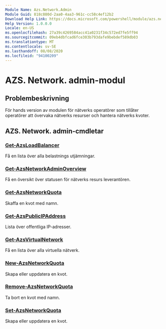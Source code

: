 ```yaml
---
Module Name: Azs.Network.Admin
Module Guid: 818c880d-2aa0-4aa3-961c-cc58c4ef12b2
Download Help Link: https://docs.microsoft.com/powershell/module/azs.network.admin
Help Version: 1.0.0.0
Locale: en-US
ms.openlocfilehash: 27a39c4269584acc41a0231f34c572ed7fe5ff94
ms.sourcegitcommit: 09eb4dbfcad6fce303b793dafe9bebdef589db03
ms.translationtype: MT
ms.contentlocale: sv-SE
ms.lasthandoff: 08/08/2020
ms.locfileid: "94100209"
---
```

# AZS. Network. admin-modul
## Problembeskrivning
För hands version av modulen för nätverks operatörer som tillåter operatörer att övervaka nätverks resurser och hantera nätverks kvoter.

## AZS. Network. admin-cmdletar
### [Get-AzsLoadBalancer](Get-AzsLoadBalancer.md)
Få en lista över alla belastnings utjämningar.

### [Get-AzsNetworkAdminOverview](Get-AzsNetworkAdminOverview.md)
Få en översikt över statusen för nätverks resurs leverantören.

### [Get-AzsNetworkQuota](Get-AzsNetworkQuota.md)
Skaffa en kvot med namn.

### [Get-AzsPublicIPAddress](Get-AzsPublicIPAddress.md)
Lista över offentliga IP-adresser.

### [Get-AzsVirtualNetwork](Get-AzsVirtualNetwork.md)
Få en lista över alla virtuella nätverk.

### [New-AzsNetworkQuota](New-AzsNetworkQuota.md)
Skapa eller uppdatera en kvot.

### [Remove-AzsNetworkQuota](Remove-AzsNetworkQuota.md)
Ta bort en kvot med namn.

### [Set-AzsNetworkQuota](Set-AzsNetworkQuota.md)
Skapa eller uppdatera en kvot.

